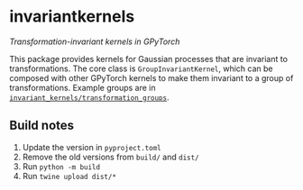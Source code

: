# invariantkernels
*Transformation-invariant kernels in GPyTorch*

This package provides kernels for Gaussian processes that are invariant to transformations.
The core class is `GroupInvariantKernel`, which can be composed with other GPyTorch kernels to make them invariant to a group of transformations.
Example groups are in [`invariant_kernels/transformation_groups`](./invariantkernels/transformation_groups.py).

## Build notes 
1. Update the version in `pyproject.toml`
2. Remove the old versions from `build/` and `dist/`
3. Run `python -m build`
4. Run `twine upload dist/*`